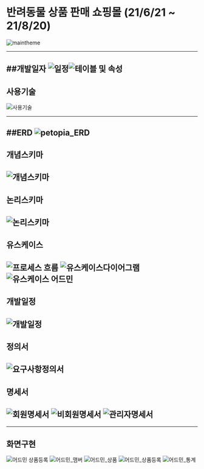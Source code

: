
# 반려동물 상품 판매 쇼핑몰 (21/6/21 ~ 21/8/20)
![maintheme](/assets/maintheme.png)

---
##개발일자
![일정](/assets/일정.png)![테이블 및 속성](/assets/테이블%20및%20속성.png)
---

## 사용기술
![사용기술](/assets/사용기술.png)

---
##ERD
![petopia_ERD](/assets/petopia_ERD.png)
---
## 개념스키마
![개념스키마](/assets/개념스키마.png)
---
## 논리스키마
![논리스키마](/assets/논리스키마.png)
---
## 유스케이스
![프로세스 흐름](/assets/프로세스%20흐름.png)
![유스케이스다이어그램](/assets/유스케이스다이어그램.png)
![유스케이스 어드민](/assets/유스케이스%20어드민.png)
---
## 개발일정
![개발일정](/assets/개발일정.png)
---
## 정의서
![요구사항정의서](/assets/요구사항정의서.png)
---
## 명세서
![회원명세서](/assets/회원명세서.png)
![비회원명세서](/assets/비회원명세서.png)
![관리자명세서](/assets/관리자명세서.png)
---


---
## 화면구현
![어드민 상품등록](/assets/어드민%20상품등록.png)
![어드민_맴버](/assets/어드민_맴버.png)
![어드민_상품](/assets/어드민_상품.png)
![어드민_상품등록](/assets/어드민_상품등록.png)
![어드민_통계](/assets/어드민_통계.png)
